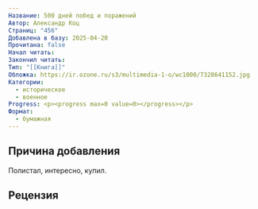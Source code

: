 ```yaml
---
Название: 500 дней побед и поражений
Автор: Александр Коц
Страниц: "456"
Добавлена в базу: 2025-04-20
Прочитана: false
Начал читать: 
Закончил читать: 
Тип: "[[Книга]]"
Обложка: https://ir.ozone.ru/s3/multimedia-1-o/wc1000/7328641152.jpg
Категории:
  - историческое
  - военное
Progress: <p><progress max=0 value=0></progress></p>
Формат:
  - бумажная
---
```

## Причина добавления

Полистал, интересно, купил.

## Рецензия
